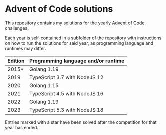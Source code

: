 # Advent of Code solutions

This repository contains my solutions for the yearly [Advent of Code](https://adventofcode.com) challenges.

Each year is self-contained in a subfolder of the repository with instructions on how to run the solutions for said year, as programming language and runtimes may differ.

| Edition | Programming language and/or runtime |
| ------- | ----------------------------------- |
| 2015\*  | Golang 1.19                         |
| 2019    | TypeScript 3.7 with NodeJS 12       |
| 2020    | Golang 1.15                         |
| 2021    | TypeScript 4.5 with NodeJS 16       |
| 2022    | Golang 1.19                         |
| 2023    | TypeScript 5.3 with NodeJS 18       |

Entries marked with a star have been solved after the competition for that year has ended.
